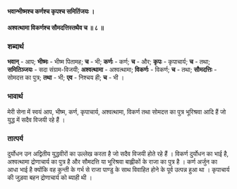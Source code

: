 #### भवान्भीष्मश्च कर्णश्च कृपश्च समितिंजयः ।
#### अश्वत्थामा विकर्णश्च सौमदत्तिस्तथैव च ॥ ८ ॥

### शब्दार्थ

**भवान्** - आप; **भीष्मः** - भीष्म पितामह; **च** - भी; **कर्णः** - कर्ण; **च** - और; **कृपः** -  कृपाचार्य; **च** - तथा; **समितिञ्जयः** - सदा संग्राम-विजयी; **अश्वत्थामा** -  अश्वत्थामा; **विकर्णः** - विकर्ण; **च** - तथा; **सौमदत्तिः** - सोमदत्त का पुत्र;  **तथा** - भी; **एव** - निश्चय ही; **च** - भी ।

### भावार्थ

मेरी सेना में स्वयं आप, भीष्म, कर्ण, कृपाचार्य, अश्वत्थामा, विकर्ण तथा सोमदत्त का पुत्र भूरिश्रवा आदि हैं जो युद्ध में सदैव विजयी रहे हैं ।

### तात्पर्य

दुर्योधन उन अद्वितीय युद्धवीरों का उल्लेख करता है जो सदैव विजयी होते रहे हैं । विकर्ण दुर्योधन का भाई है, अश्वत्थामा द्रोणाचार्य का पुत्र है और सौमदत्ति या भूरिश्रवा बाह्लीकों के राजा का पुत्र है । कर्ण अर्जुन का आधा भाई है क्योंकि वह कुन्ती के गर्भ से राजा पाण्डु के साथ विवाहित होने के पूर्व उत्पन्न हुआ था । कृपाचार्य की जुड़वा बहन द्रोणाचार्य को ब्याही थी ।